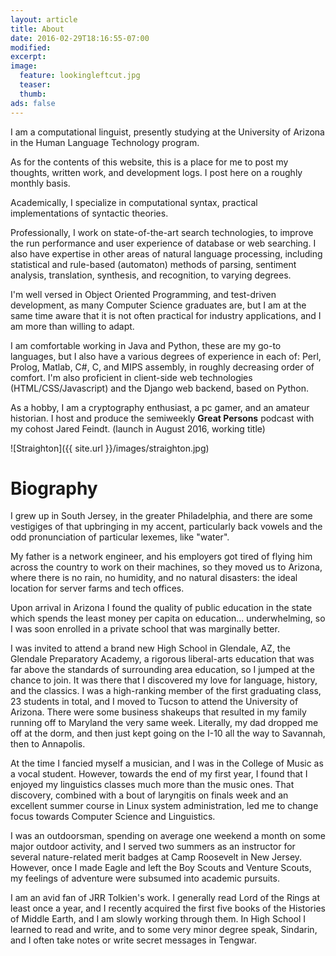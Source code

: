 ```yaml
---
layout: article
title: About
date: 2016-02-29T18:16:55-07:00
modified:
excerpt:
image:
  feature: lookingleftcut.jpg
  teaser:
  thumb:
ads: false
---
```


I am a computational linguist, presently studying at the University of Arizona in the Human Language Technology program. 

As for the contents of this website, this is a place for me to post my thoughts, written work, and development logs. I post here on a roughly monthly basis. 

Academically, I specialize in computational syntax, practical implementations of syntactic theories. 

Professionally, I work on state-of-the-art search technologies, to improve the run performance and user experience of database or web searching. I also have expertise in other areas of natural language processing, including statistical and rule-based (automaton) methods of parsing, sentiment analysis, translation, synthesis, and recognition, to varying degrees. 

I'm well versed in Object Oriented Programming, and test-driven development, as many Computer Science graduates are, but I am at the same time aware that it is not often practical for industry applications, and I am more than willing to adapt. 

I am comfortable working in Java and Python, these are my go-to languages, but I also have a various degrees of experience in each of: Perl, Prolog, Matlab, C#, C, and MIPS assembly, in roughly decreasing order of comfort.  I'm also proficient in client-side web technologies (HTML/CSS/Javascript) and the Django web backend, based on Python.

As a hobby, I am a cryptography enthusiast, a pc gamer, and an amateur historian. I host and produce the semiweekly **Great Persons** podcast with my cohost Jared Feindt. (launch in August 2016, working title)

![Straighton]({{ site.url }}/images/straighton.jpg)


# Biography

I grew up in South Jersey, in the greater Philadelphia, and there are some vestigiges of that upbringing in my accent, particularly back vowels and the odd pronunciation of particular lexemes, like "water". 

My father is a network engineer, and his employers got tired of flying him across the country to work on their machines, so they moved us to Arizona, where there is no rain, no humidity, and no natural disasters: the ideal location for server farms and tech offices. 

Upon arrival in Arizona I found the quality of public education in the state which spends the least money per capita on education... underwhelming, so I was soon enrolled in a private school that was marginally better. 

I was invited to attend a brand new High School in Glendale, AZ, the Glendale Preparatory Academy, a rigorous liberal-arts education that was far above the standards of surrounding area education, so I jumped at the chance to join. It was there that I discovered my love for language, history, and the classics. I was a high-ranking member of the first graduating class, 23 students in total, and I moved to Tucson to attend the University of Arizona. There were some business shakeups that resulted in my family running off to Maryland the very same week. Literally, my dad dropped me off at the dorm, and then just kept going on the I-10 all the way to Savannah, then to Annapolis. 

At the time I fancied myself a musician, and I was in the College of Music as a vocal student. However, towards the end of my first year, I found that I enjoyed my linguistics classes much more than the music ones. That discovery, combined with a bout of laryngitis on finals week and an excellent summer course in Linux system administration, led me to change focus towards Computer Science and Linguistics. 

I was an outdoorsman, spending on average one weekend a month on some major outdoor activity, and I served two summers as an instructor for several nature-related merit badges at Camp Roosevelt in New Jersey. However, once I made Eagle and left the Boy Scouts and Venture Scouts, my feelings of adventure were subsumed into academic pursuits. 

I am an avid fan of JRR Tolkien's work. I generally read Lord of the Rings at least once a year, and I recently acquired the first five books of the Histories of Middle Earth, and I am slowly working through them. In High School I learned to read and write, and to some very minor degree speak, Sindarin, and I often take notes or write secret messages in Tengwar. 